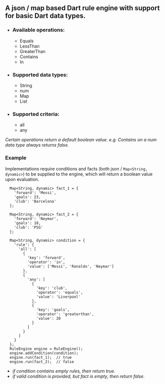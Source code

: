 
## A json / map based Dart rule engine with support for basic Dart data types.

* ### Available operations:
    * Equals
    * LessThan
    * GreaterThan
    * Contains
    * In

* ### Supported data types:
    * String
    * num
    * Map
    * List

* ### Supported criteria:
    * all
    * any

_Certain operations return a default boolean value. e.g. Contains on a num data type always returns false._


### Example

Implementations require conditions and facts (both json / ```Map<String, dynamic>```) to be supplied to the engine, which will return a boolean value upon evaluation.

```
  Map<String, dynamic> fact_1 = {
    'forward': 'Messi',
    'goals': 23,
    'club': 'Barcelona'
  };

  Map<String, dynamic> fact_2 = {
    'forward': 'Neymar',
    'goals': 18,
    'club': 'PSG'
  };

  Map<String, dynamic> condition = {
    'rule': {
      'all': [
        {
          'key': 'forward',
          'operator': 'in',
          'value': ['Messi', 'Ronaldo', 'Neymar']
        },
        {
          'any': [
            {
              'key': 'club',
              'operator': 'equals',
              'value': 'Liverpool'
            },
            {
              'key': 'goals',
              'operator': 'greaterthan',
              'value': 20
            }
          ]
        }
      ]
    }
  };
  RuleEngine engine = RuleEngine();
  engine.addCondition(condition);
  engine.run(fact_1);  // true
  engine.run(fact_2);  // false
```

* _if condition contains empty rules, then return true._
* _if valid condition is provided, but fact is empty, then return false._
